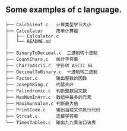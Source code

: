 ##  Some examples of c language.

    ├── CalcSizeof.c   计算类型字节大小
    ├── Calculator     简单计算器
    │   ├── Calculator.c
    │   └── README.md
    │
    ├── BinaryToDecimal.c  二进制转十进制
    ├── CountChars.c   统计字符串
    ├── CharToAscii.c  字符转 ASCII 码
    ├── DecimalToBinary.c  十进制转二进制
    ├── Factor.c       输出整数的因数
    ├── JosephRing.c   约瑟夫环
    ├── Palindromic.c  判断整数回文数
    ├── MaxNumInArr.c  数组中最多的元素
    ├── MaximunValue.c 判断最大值
    ├── PrintCode.c    输出当前文件执行代码
    ├── Strcat.c       连接字符串
    └── TimesTables.c  输出九九乘法口诀表
